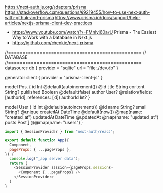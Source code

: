 https://next-auth.js.org/adapters/prisma
https://stackoverflow.com/questions/69219455/how-to-use-next-auth-with-github-and-prisma
https://www.prisma.io/docs/support/help-articles/nextjs-prisma-client-dev-practices
- https://www.youtube.com/watch?v=FMnlyi60avU Prisma - The Easiest Way to Work with a Database in Next.js
- https://github.com/chenkie/next-prisma

//===============================================
// DATABASE
//===============================================
datasource db {
  provider = "sqlite"
  url      = "file:./dev.db"
}

generator client {
  provider = "prisma-client-js"
}

model Post {
  id        Int     @default(autoincrement()) @id
  title     String
  content   String?
  published Boolean @default(false)
  author    User?   @relation(fields: [authorId], references: [id])
  authorId  Int?
}

model User {
  id            Int       @default(autoincrement()) @id
  name          String?
  email         String?   @unique
  createdAt     DateTime  @default(now()) @map(name: "created_at")
  updatedAt     DateTime  @updatedAt @map(name: "updated_at")
  posts         Post[]
  @@map(name: "users")
}

```js
import { SessionProvider } from "next-auth/react";

export default function App({
  Component,
  pageProps: { ...pageProps },
}) {
  console.log("_app server data");
  return (
    <SessionProvider session={pageProps.session}>
      <Component {...pageProps} />
    </SessionProvider>
  )
}
```
